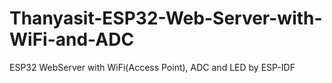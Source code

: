 # Thanyasit-ESP32-Web-Server-with-WiFi-and-ADC
 ESP32 WebServer with WiFi(Access Point), ADC and LED by ESP-IDF
